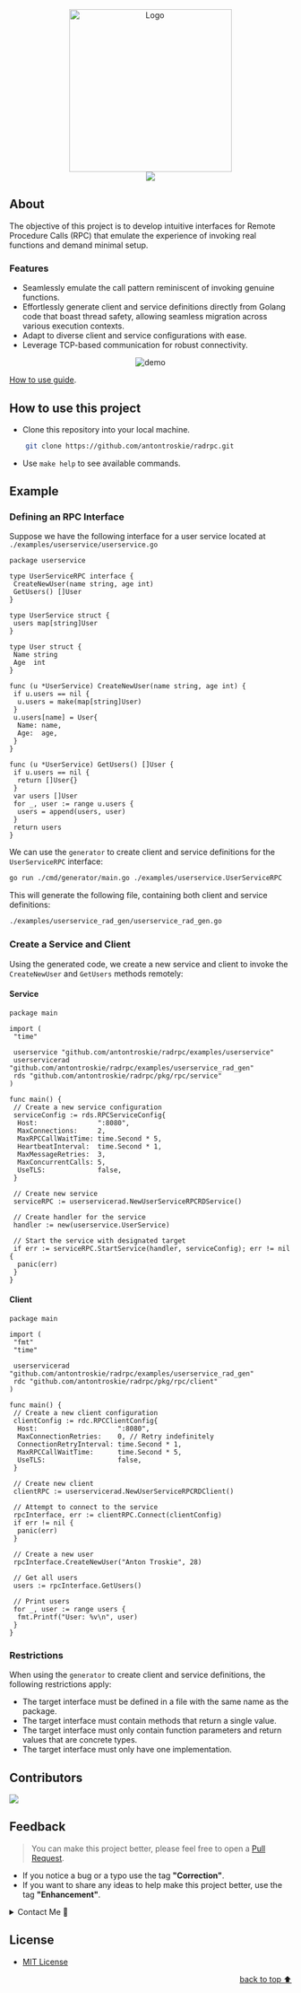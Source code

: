 <div align="center">
    <a href="https://github.com/antontroskie" target="_blank">
        <img src="./assets/gopher.png"
        alt="Logo" width="290" height="290">
    </a>
</div>

<div align="center">
<img src="https://readme-typing-svg.demolab.com?font=Fira+Code&weight=900&size=48&pause=1000&center=true&random=false&width=435&height=68&lines=radRPC">
</div>

## About

The objective of this project is to develop intuitive interfaces for Remote Procedure Calls (RPC) that emulate the
experience of invoking real functions and demand minimal setup.

### Features

- Seamlessly emulate the call pattern reminiscent of invoking genuine functions.
- Effortlessly generate client and service definitions directly from Golang code that boast thread safety, allowing
  seamless migration across various execution contexts.
- Adapt to diverse client and service configurations with ease.
- Leverage TCP-based communication for robust connectivity.

<div align="center">
    <img alt="demo" src="./assets/demo.gif">
</div>

[How to use guide](#how-to-use-this-project).

## How to use this project

- Clone this repository into your local machine.

```bash
    git clone https://github.com/antontroskie/radrpc.git
```

- Use `make help` to see available commands.

## Example

### Defining an RPC Interface

Suppose we have the following interface for a user service located at `./examples/userservice/userservice.go`

```golang
package userservice

type UserServiceRPC interface {
 CreateNewUser(name string, age int)
 GetUsers() []User
}

type UserService struct {
 users map[string]User
}

type User struct {
 Name string
 Age  int
}

func (u *UserService) CreateNewUser(name string, age int) {
 if u.users == nil {
  u.users = make(map[string]User)
 }
 u.users[name] = User{
  Name: name,
  Age:  age,
 }
}

func (u *UserService) GetUsers() []User {
 if u.users == nil {
  return []User{}
 }
 var users []User
 for _, user := range u.users {
  users = append(users, user)
 }
 return users
}
```

We can use the `generator` to create client and service definitions for the `UserServiceRPC` interface:

```bash
go run ./cmd/generator/main.go ./examples/userservice.UserServiceRPC
```

This will generate the following file, containing both client and service definitions:

```bash
./examples/userservice_rad_gen/userservice_rad_gen.go
```

### Create a Service and Client

Using the generated code, we create a new service and client to invoke the `CreateNewUser` and `GetUsers` methods
remotely:

#### Service

``` golang
package main

import (
 "time"

 userservice "github.com/antontroskie/radrpc/examples/userservice"
 userservicerad "github.com/antontroskie/radrpc/examples/userservice_rad_gen"
 rds "github.com/antontroskie/radrpc/pkg/rpc/service"
)

func main() {
 // Create a new service configuration
 serviceConfig := rds.RPCServiceConfig{
  Host:               ":8080",
  MaxConnections:     2,
  MaxRPCCallWaitTime: time.Second * 5,
  HeartbeatInterval:  time.Second * 1,
  MaxMessageRetries:  3,
  MaxConcurrentCalls: 5,
  UseTLS:             false,
 }

 // Create new service
 serviceRPC := userservicerad.NewUserServiceRPCRDService()

 // Create handler for the service
 handler := new(userservice.UserService)

 // Start the service with designated target
 if err := serviceRPC.StartService(handler, serviceConfig); err != nil {
  panic(err)
 }
}
```

#### Client

```golang
package main

import (
 "fmt"
 "time"

 userservicerad "github.com/antontroskie/radrpc/examples/userservice_rad_gen"
 rdc "github.com/antontroskie/radrpc/pkg/rpc/client"
)

func main() {
 // Create a new client configuration
 clientConfig := rdc.RPCClientConfig{
  Host:                    ":8080",
  MaxConnectionRetries:    0, // Retry indefinitely
  ConnectionRetryInterval: time.Second * 1,
  MaxRPCCallWaitTime:      time.Second * 5,
  UseTLS:                  false,
 }

 // Create new client
 clientRPC := userservicerad.NewUserServiceRPCRDClient()

 // Attempt to connect to the service
 rpcInterface, err := clientRPC.Connect(clientConfig)
 if err != nil {
  panic(err)
 }

 // Create a new user
 rpcInterface.CreateNewUser("Anton Troskie", 28)

 // Get all users
 users := rpcInterface.GetUsers()

 // Print users
 for _, user := range users {
  fmt.Printf("User: %v\n", user)
 }
}
```

### Restrictions

When using the `generator` to create client and service definitions, the following restrictions apply:

- The target interface must be defined in a file with the same name as the package.
- The target interface must contain methods that return a single value.
- The target interface must only contain function parameters and return values that are concrete types.
- The target interface must only have one implementation.

## Contributors

<a href="https://github.com/antontroskie/radrpc/graphs/contributors">
  <img src="https://contrib.rocks/image?repo=antontroskie/radrpc" />
</a>

## Feedback

> You can make this project better, please feel free to open
> a [Pull Request](https://github.com/antontroskie/radrpc/pulls).

- If you notice a bug or a typo use the tag **"Correction"**.
- If you want to share any ideas to help make this project better, use the tag **"Enhancement"**.

<details>
    <summary>Contact Me 📨</summary>

### Contact

Reach me via email: [troskie.a@gmail.com](mailto:troskie.a@gmail.com)

</details>

## License

- [MIT License](./LICENSE)

<p align="right"><a href="#how-to-use-this-project">back to top ⬆️</a></p>
